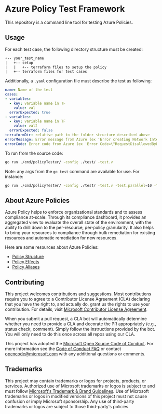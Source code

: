 # Azure Policy Test Framework

This repository is a command line tool for testing Azure Policies.

## Usage

For each test case, the following directory structure must be created:

```txt
+-- your_test_name
|   +-- setup
|   |   +-- terraform files to setup the policy
|   +-- terraform files for test cases
```

Additionally, a `.yaml` configuration file must describe the test as following:

```yaml
name: Name of the test
cases:
- variables:
  - key: variable name in TF
    value: val
  errorExpected: true
- variables:
  - key: variable name in TF
    value: val2
  errorExpected: false
terraformDir: relative path to the folder structure described above
errorMessage: Error message from Azure (ex 'Error creating Network Interface')
errorCode: Error code from Azure (ex 'Error Code=\"RequestDisallowedByPolicy\"')
```

To run from the source code:

```bash
go run ./cmd/policyTester/ -config ./test/ -test.v
```

Note: any args from the `go test` command are available for use. For instance:

```bash
go run ./cmd/policyTester/ -config ./test/ -test.v -test.parallel=10 -test.run Location
```

## About Azure Policies

Azure Policy helps to enforce organizational standards and to assess compliance at-scale. Through its compliance dashboard, it provides an aggregated view to evaluate the overall state of the environment, with the ability to drill down to the per-resource, per-policy granularity. It also helps to bring your resources to compliance through bulk remediation for existing resources and automatic remediation for new resources.

Here are some resources about Azure Policies:

- [Policy Structure](https://docs.microsoft.com/en-us/azure/governance/policy/concepts/definition-structure)
- [Policy Effects](https://docs.microsoft.com/en-us/azure/governance/policy/concepts/effects)
- [Policy Aliases](https://docs.microsoft.com/en-us/azure/governance/policy/concepts/definition-structure#aliases)

## Contributing

This project welcomes contributions and suggestions.  Most contributions require you to agree to a
Contributor License Agreement (CLA) declaring that you have the right to, and actually do, grant us
the rights to use your contribution. For details, visit [Microsoft Contributor License Agreement](https://cla.opensource.microsoft.com).

When you submit a pull request, a CLA bot will automatically determine whether you need to provide
a CLA and decorate the PR appropriately (e.g., status check, comment). Simply follow the instructions
provided by the bot. You will only need to do this once across all repos using our CLA.

This project has adopted the [Microsoft Open Source Code of Conduct](https://opensource.microsoft.com/codeofconduct/).
For more information see the [Code of Conduct FAQ](https://opensource.microsoft.com/codeofconduct/faq/) or
contact [opencode@microsoft.com](mailto:opencode@microsoft.com) with any additional questions or comments.

## Trademarks

This project may contain trademarks or logos for projects, products, or services. Authorized use of Microsoft trademarks or logos is subject to and must follow [Microsoft's Trademark & Brand Guidelines](https://www.microsoft.com/en-us/legal/intellectualproperty/trademarks/usage/general).
Use of Microsoft trademarks or logos in modified versions of this project must not cause confusion or imply Microsoft sponsorship.
Any use of third-party trademarks or logos are subject to those third-party's policies.

